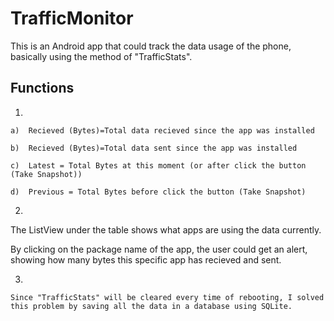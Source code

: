 # TrafficMonitor
  This is an Android app that could track the data usage of the phone, basically using the method of "TrafficStats".
  
  
## Functions
  1. 
  
    a)  Recieved (Bytes)=Total data recieved since the app was installed 

    b)  Recieved (Bytes)=Total data sent since the app was installed
    
    c)  Latest = Total Bytes at this moment (or after click the button (Take Snapshot))
    
    d)  Previous = Total Bytes before click the button (Take Snapshot)
  
  2. 
   The ListView under the table shows what apps are using the data currently.
  
   By clicking on the package name of the app, the user could get an alert, showing how many bytes this specific app has recieved and sent. 

  3. 
    Since "TrafficStats" will be cleared every time of rebooting, I solved this problem by saving all the data in a database using SQLite. 

## 
